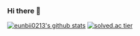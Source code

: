 ### Hi there 👋


[![eunbii0213's github stats](https://github-readme-stats.vercel.app/api?username=eunbii0213)](https://github.com/sgc109/github-readme-stats)
[![solved.ac tier](http://mazassumnida.wtf/api/generate_badge?boj=eunbii0213)](https://solved.ac/eunbii0213)
